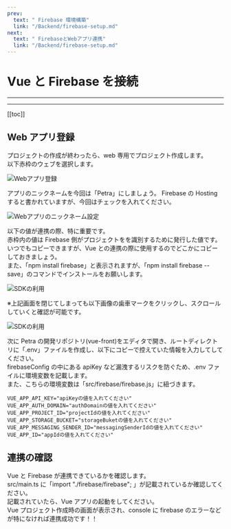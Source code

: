 ```yaml
---
prev:
  text: " Firebase 環境構築"
  link: "/Backend/firebase-setup.md"
next:
  text: " FirebaseとWebアプリ連携"
  link: "/Backend/firebase-setup.md"
---
```


# Vue と Firebase を接続

---

<!-- 更新バージョン -->
<Badge type="info" text="v1.0.0" />
<!-- ドキュメントのカテゴリ -->
<Badge type="tip" text="Firebase" />

---

[[toc]]

## Web アプリ登録

プロジェクトの作成が終わったら、web 専用でプロジェクト作成します。<br>
以下赤枠のウェブを選択します。<br>

![Webアプリ登録](/image/firebase-webapp/firebaseWebapp.png)<br>

アプリのニックネームを今回は「Petra」にしましょう。
Firebase の Hosting すると書かれていますが、今回はチェックを入れてください。

![Webアプリのニックネーム設定](/image/firebase-webapp/appSetup.png)<br>

以下の値が連携の際、特に重要です。<br>
赤枠内の値は Firebase 側がプロジェクトをを識別するために発行した値です。<br>
いつでもコピーできますが、Vue との連携の際に使用するのでどこかにコピーしておきましょう。<br>
また、「npm install firebase」と表示されますが、「npm install firebase --save」のコマンドでインストールをお願いします。<br>

![SDKの利用](/image/firebase-webapp/firebaseSDK.png)<br>

※上記画面を閉じてしまっても以下画像の歯車マークをクリックし、スクロールしていくと確認が可能です。<br>

![SDKの利用](/image/firebase-webapp/firebaseSdkCheck.png)<br>

次に Petra の開発リポジトリ(vue-front)をエディタで開き、ルートディレクトリに「.env」ファイルを作成し、以下にコピーで控えていた情報を入力してしてください。<br>
firebaseConfig の中にある apiKey など漏洩するリスクを防ぐため、.env ファイルに環境変数を記載します。<br>
また、こちらの環境変数は「src/firebase/firebase.js」に紐づきます。<br>

```
VUE_APP_API_KEY="apiKeyの値を入れてください"
VUE_APP_AUTH_DOMAIN="authDomainの値を入れてください"
VUE_APP_PROJECT_ID="projectIdの値を入れてください"
VUE_APP_STORAGE_BUCKET="storageBuketの値を入れてください"
VUE_APP_MESSAGING_SENDER_ID="messagingSenderIdの値を入れてください"
VUE_APP_ID="appIdの値を入れてください"
```

## 連携の確認

Vue と Firebase が連携できているかを確認します。<br>
src/main.ts に「import "./firebase/firebase"; 」が記載されているか確認してください。<br>
記載されていたら、Vue アプリの起動をしてください。<br>
Vue プロジェクト作成時の画面が表示され、console に firebase のエラーなどが特になければ連携成功です！！
